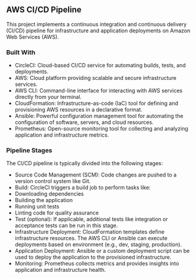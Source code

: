 ## AWS CI/CD Pipeline

This project implements a continuous integration and continuous delivery (CI/CD) pipeline for infrastructure and application deployments on Amazon Web Services (AWS).

### Built With

- CircleCI: Cloud-based CI/CD service for automating builds, tests, and deployments.
- AWS: Cloud platform providing scalable and secure infrastructure services.
- AWS CLI: Command-line interface for interacting with AWS services directly from your terminal.
- CloudFormation: Infrastructure-as-code (IaC) tool for defining and provisioning AWS resources in a declarative format.
- Ansible: Powerful configuration management tool for automating the configuration of software, servers, and cloud resources.
- Prometheus: Open-source monitoring tool for collecting and analyzing application and infrastructure metrics.

### Pipeline Stages

The CI/CD pipeline is typically divided into the following stages:

- Source Code Management (SCM): Code changes are pushed to a version control system like Git.
- Build: CircleCI triggers a build job to perform tasks like:
- Downloading dependencies
- Building the application
- Running unit tests
- Linting code for quality assurance
- Test (optional): If applicable, additional tests like integration or acceptance tests can be run in this stage.
- Infrastructure Deployment: CloudFormation templates define infrastructure resources. The AWS CLI or Ansible can execute deployments based on environment (e.g., dev, staging, production).
- Application Deployment: Ansible or a custom deployment script can be used to deploy the application to the provisioned infrastructure.
- Monitoring: Prometheus collects metrics and provides insights into application and infrastructure health.